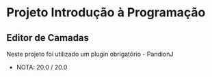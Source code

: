 # Projeto Introdução à Programação

## Editor de Camadas

Neste projeto foi utilizado um plugin obrigatório - PandionJ

- NOTA: 20.0 / 20.0
